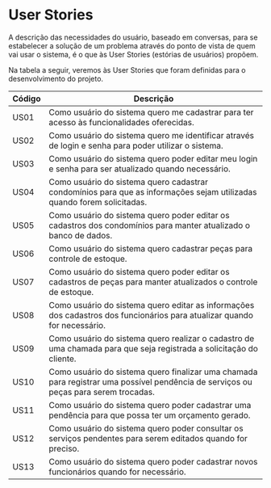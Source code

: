 # User Stories

A descrição das necessidades do usuário, baseado em conversas, para se estabelecer a solução de um problema através do ponto de vista de quem vai usar o sistema, é o que às User Stories (estórias de usuários) propõem.

Na tabela a seguir, veremos às User Stories que foram definidas para o desenvolvimento do projeto.

| Código | Descrição |
|--------|-----------|
|  US01  | Como usuário do sistema quero me cadastrar para ter acesso às funcionalidades oferecidas. |
|  US02  | Como usuário do sistema quero me identificar através de login e senha para poder utilizar o sistema. |
|  US03  | Como usuário do sistema quero poder editar meu login e senha para ser atualizado quando necessário. |
|  US04  | Como usuário do sistema quero cadastrar condomínios para que as informações sejam utilizadas quando forem solicitadas. |
|  US05  | Como usuário do sistema quero poder editar os cadastros dos condomínios para manter atualizado o banco de dados. |
|  US06  | Como usuário do sistema quero cadastrar peças para controle de estoque. |
|  US07  | Como usuário do sistema quero poder editar os cadastros de peças para manter atualizados o controle de estoque. |
|  US08  | Como usuário do sistema quero editar as informações dos cadastros dos funcionários para atualizar quando for necessário. |
|  US09  | Como usuário do sistema quero realizar o cadastro de uma chamada para que seja registrada a solicitação do cliente. |
|  US10  | Como usuário do sistema quero finalizar uma chamada para registrar uma possível pendência de serviços ou peças para serem trocadas. |
|  US11  | Como usuário do sistema quero poder cadastrar uma pendência para que possa ter um orçamento gerado. |
|  US12  | Como usuário do sistema quero poder consultar os serviços pendentes para serem editados quando for preciso. |
|  US13  | Como usuário do sistema quero poder cadastrar novos funcionários quando for necessário. |
